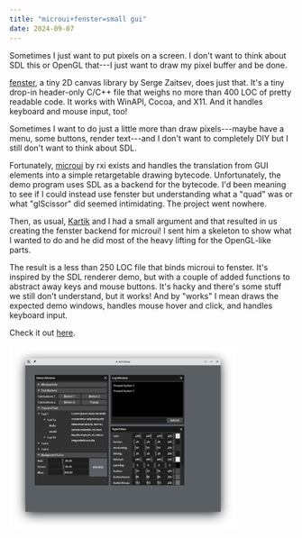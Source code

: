 ```yaml
---
title: "microui+fenster=small gui"
date: 2024-09-07
---
```


Sometimes I just want to put pixels on a screen. I don't want to think about
SDL this or OpenGL that---I just want to draw my pixel buffer and be done.

[fenster](https://github.com/zserge/fenster), a tiny 2D canvas library by Serge
Zaitsev, does just that. It's a tiny drop-in header-only C/C++ file that weighs
no more than 400 LOC of pretty readable code. It works with WinAPI, Cocoa, and
X11. And it handles keyboard and mouse input, too!

Sometimes I want to do just a little more than draw pixels---maybe have a menu,
some buttons, render text---and I don't want to completely DIY but I still
don't want to think about SDL.

Fortunately, [microui](https://github.com/rxi/microui) by rxi exists and
handles the translation from GUI elements into a simple retargetable drawing
bytecode. Unfortunately, the demo program uses SDL as a backend for the
bytecode. I'd been meaning to see if I could instead use fenster but
understanding what a "quad" was or what "glScissor" did seemed intimidating.
The project went nowhere.

Then, as usual, [Kartik](https://akkartik.name/) and I had a small argument and
that resulted in us creating the fenster backend for microui! I sent him a
skeleton to show what I wanted to do and he did most of the heavy lifting for
the OpenGL-like parts.

The result is a less than 250 LOC file that binds microui to fenster. It's
inspired by the SDL renderer demo, but with a couple of added functions to
abstract away keys and mouse buttons. It's hacky and there's some stuff we
still don't understand, but it works! And by "works" I mean draws the expected
demo windows, handles mouse hover and click, and handles keyboard input.

Check it out [here](https://github.com/tekknolagi/full-beans).

<img src="/assets/img/fenster-microui.png" alt="microui+fenster demo window in X11" width="80%"/>
